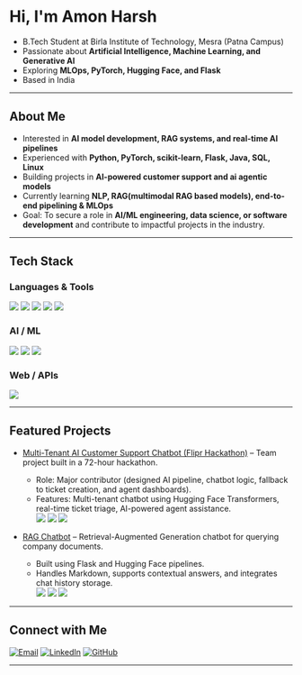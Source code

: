 # Hi, I'm Amon Harsh

- B.Tech Student at Birla Institute of Technology, Mesra (Patna Campus)
- Passionate about **Artificial Intelligence, Machine Learning, and Generative AI**
- Exploring **MLOps, PyTorch, Hugging Face, and Flask**
- Based in India  

---

## About Me
- Interested in **AI model development, RAG systems, and real-time AI pipelines**  
- Experienced with **Python, PyTorch, scikit-learn, Flask, Java, SQL, Linux**  
- Building projects in **AI-powered customer support and ai agentic models**  
- Currently learning **NLP, RAG(multimodal RAG based models), end-to-end pipelining & MLOps**  
- Goal: To secure a role in **AI/ML engineering, data science, or software development** and contribute to impactful projects in the industry.

---

## Tech Stack

### Languages & Tools
<p>
  <img src="https://img.shields.io/badge/Python-3776AB?style=for-the-badge&logo=python&logoColor=white" />
  <img src="https://img.shields.io/badge/Java-007396?style=for-the-badge&logo=java&logoColor=white" />
  <img src="https://img.shields.io/badge/SQL-003B57?style=for-the-badge&logo=database&logoColor=white" />
  <img src="https://img.shields.io/badge/Linux-FCC624?style=for-the-badge&logo=linux&logoColor=black" />
  <img src="https://img.shields.io/badge/Git-F05032?style=for-the-badge&logo=git&logoColor=white" />
</p>

### AI / ML
<p>
  <img src="https://img.shields.io/badge/PyTorch-EE4C2C?style=for-the-badge&logo=pytorch&logoColor=white" />
  <img src="https://img.shields.io/badge/scikit--learn-F7931E?style=for-the-badge&logo=scikit-learn&logoColor=white" />
  <img src="https://img.shields.io/badge/Hugging%20Face-FFBF00?style=for-the-badge&logo=huggingface&logoColor=black" />
</p>

### Web / APIs
<p>
  <img src="https://img.shields.io/badge/Flask-000000?style=for-the-badge&logo=flask&logoColor=white" />
</p>

---

## Featured Projects

- [Multi-Tenant AI Customer Support Chatbot (Flipr Hackathon)](https://github.com/AnshArya927/Final-Proj) – Team project built in a 72-hour hackathon.  
  - Role: Major contributor (designed AI pipeline, chatbot logic, fallback to ticket creation, and agent dashboards).  
  - Features: Multi-tenant chatbot using Hugging Face Transformers, real-time ticket triage, AI-powered agent assistance.  
  ![](https://img.shields.io/badge/-Flask-black?style=for-the-badge&logo=flask) ![](https://img.shields.io/badge/-PyTorch-red?style=for-the-badge&logo=pytorch) ![](https://img.shields.io/badge/-HuggingFace-yellow?style=for-the-badge&logo=huggingface)

- [RAG Chatbot](https://github.com/amonharsh/rag-chatbot) – Retrieval-Augmented Generation chatbot for querying company documents.  
  - Built using Flask and Hugging Face pipelines.  
  - Handles Markdown, supports contextual answers, and integrates chat history storage.  
  ![](https://img.shields.io/badge/-RAG-blue?style=for-the-badge&logo=python) ![](https://img.shields.io/badge/-Flask-black?style=for-the-badge&logo=flask) ![](https://img.shields.io/badge/-HuggingFace-yellow?style=for-the-badge&logo=huggingface)

---


## Connect with Me

[![Email](https://img.shields.io/badge/Email-D14836?style=for-the-badge&logo=gmail&logoColor=white)](mailto:amonharsh11@gmail.com)
[![LinkedIn](https://img.shields.io/badge/LinkedIn-0A66C2?style=for-the-badge&logo=linkedin&logoColor=white)](https://linkedin.com/in/YOUR-LINK)
[![GitHub](https://img.shields.io/badge/GitHub-181717?style=for-the-badge&logo=github&logoColor=white)](https://github.com/amonharsh)

---

